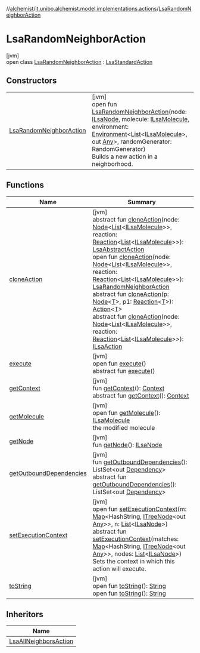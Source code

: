 //[alchemist](../../../index.md)/[it.unibo.alchemist.model.implementations.actions](../index.md)/[LsaRandomNeighborAction](index.md)

# LsaRandomNeighborAction

[jvm]\
open class [LsaRandomNeighborAction](index.md) : [LsaStandardAction](../-lsa-standard-action/index.md)

## Constructors

| | |
|---|---|
| [LsaRandomNeighborAction](-lsa-random-neighbor-action.md) | [jvm]<br>open fun [LsaRandomNeighborAction](-lsa-random-neighbor-action.md)(node: [ILsaNode](../../it.unibo.alchemist.model.interfaces/-i-lsa-node/index.md), molecule: [ILsaMolecule](../../it.unibo.alchemist.model.interfaces/-i-lsa-molecule/index.md), environment: [Environment](../../it.unibo.alchemist.model.interfaces/-environment/index.md)<[List](https://docs.oracle.com/javase/8/docs/api/java/util/List.html)<[ILsaMolecule](../../it.unibo.alchemist.model.interfaces/-i-lsa-molecule/index.md)>, out [Any](https://kotlinlang.org/api/latest/jvm/stdlib/kotlin/-any/index.html)>, randomGenerator: RandomGenerator)<br>Builds a new action in a neighborhood. |

## Functions

| Name | Summary |
|---|---|
| [cloneAction](../-lsa-abstract-action/clone-action.md) | [jvm]<br>abstract fun [cloneAction](../-lsa-abstract-action/clone-action.md)(node: [Node](../../it.unibo.alchemist.model.interfaces/-node/index.md)<[List](https://docs.oracle.com/javase/8/docs/api/java/util/List.html)<[ILsaMolecule](../../it.unibo.alchemist.model.interfaces/-i-lsa-molecule/index.md)>>, reaction: [Reaction](../../it.unibo.alchemist.model.interfaces/-reaction/index.md)<[List](https://docs.oracle.com/javase/8/docs/api/java/util/List.html)<[ILsaMolecule](../../it.unibo.alchemist.model.interfaces/-i-lsa-molecule/index.md)>>): [LsaAbstractAction](../-lsa-abstract-action/index.md)<br>open fun [cloneAction](clone-action.md)(node: [Node](../../it.unibo.alchemist.model.interfaces/-node/index.md)<[List](https://docs.oracle.com/javase/8/docs/api/java/util/List.html)<[ILsaMolecule](../../it.unibo.alchemist.model.interfaces/-i-lsa-molecule/index.md)>>, reaction: [Reaction](../../it.unibo.alchemist.model.interfaces/-reaction/index.md)<[List](https://docs.oracle.com/javase/8/docs/api/java/util/List.html)<[ILsaMolecule](../../it.unibo.alchemist.model.interfaces/-i-lsa-molecule/index.md)>>): [LsaRandomNeighborAction](index.md)<br>abstract fun [cloneAction](../../it.unibo.alchemist.model.interfaces/-action/clone-action.md)(p: [Node](../../it.unibo.alchemist.model.interfaces/-node/index.md)<[T](../../it.unibo.alchemist.model.interfaces/-node/index.md)>, p1: [Reaction](../../it.unibo.alchemist.model.interfaces/-reaction/index.md)<[T](../../it.unibo.alchemist.model.interfaces/-node/index.md)>): [Action](../../it.unibo.alchemist.model.interfaces/-action/index.md)<[T](../../it.unibo.alchemist.model.interfaces/-node/index.md)><br>abstract fun [cloneAction](../../it.unibo.alchemist.model.interfaces/-i-lsa-action/clone-action.md)(node: [Node](../../it.unibo.alchemist.model.interfaces/-node/index.md)<[List](https://docs.oracle.com/javase/8/docs/api/java/util/List.html)<[ILsaMolecule](../../it.unibo.alchemist.model.interfaces/-i-lsa-molecule/index.md)>>, reaction: [Reaction](../../it.unibo.alchemist.model.interfaces/-reaction/index.md)<[List](https://docs.oracle.com/javase/8/docs/api/java/util/List.html)<[ILsaMolecule](../../it.unibo.alchemist.model.interfaces/-i-lsa-molecule/index.md)>>): [ILsaAction](../../it.unibo.alchemist.model.interfaces/-i-lsa-action/index.md) |
| [execute](execute.md) | [jvm]<br>open fun [execute](execute.md)()<br>abstract fun [execute](../../it.unibo.alchemist.model.interfaces/-action/execute.md)() |
| [getContext](get-context.md) | [jvm]<br>fun [getContext](get-context.md)(): [Context](../../it.unibo.alchemist.model.interfaces/-context/index.md)<br>abstract fun [getContext](../../it.unibo.alchemist.model.interfaces/-action/get-context.md)(): [Context](../../it.unibo.alchemist.model.interfaces/-context/index.md) |
| [getMolecule](../-lsa-standard-action/get-molecule.md) | [jvm]<br>open fun [getMolecule](../-lsa-standard-action/get-molecule.md)(): [ILsaMolecule](../../it.unibo.alchemist.model.interfaces/-i-lsa-molecule/index.md)<br>the modified molecule |
| [getNode](../-lsa-abstract-action/get-node.md) | [jvm]<br>fun [getNode](../-lsa-abstract-action/get-node.md)(): [ILsaNode](../../it.unibo.alchemist.model.interfaces/-i-lsa-node/index.md) |
| [getOutboundDependencies](../-abstract-action/get-outbound-dependencies.md) | [jvm]<br>fun [getOutboundDependencies](../-abstract-action/get-outbound-dependencies.md)(): ListSet<out [Dependency](../../it.unibo.alchemist.model.interfaces/-dependency/index.md)><br>abstract fun [getOutboundDependencies](../../it.unibo.alchemist.model.interfaces/-i-lsa-action/get-outbound-dependencies.md)(): ListSet<out [Dependency](../../it.unibo.alchemist.model.interfaces/-dependency/index.md)> |
| [setExecutionContext](../-lsa-abstract-action/set-execution-context.md) | [jvm]<br>open fun [setExecutionContext](../-lsa-abstract-action/set-execution-context.md)(m: [Map](https://docs.oracle.com/javase/8/docs/api/java/util/Map.html)<HashString, [ITreeNode](../../it.unibo.alchemist.expressions.interfaces/-i-tree-node/index.md)<out [Any](https://kotlinlang.org/api/latest/jvm/stdlib/kotlin/-any/index.html)>>, n: [List](https://docs.oracle.com/javase/8/docs/api/java/util/List.html)<[ILsaNode](../../it.unibo.alchemist.model.interfaces/-i-lsa-node/index.md)>)<br>abstract fun [setExecutionContext](../../it.unibo.alchemist.model.interfaces/-i-lsa-action/set-execution-context.md)(matches: [Map](https://docs.oracle.com/javase/8/docs/api/java/util/Map.html)<HashString, [ITreeNode](../../it.unibo.alchemist.expressions.interfaces/-i-tree-node/index.md)<out [Any](https://kotlinlang.org/api/latest/jvm/stdlib/kotlin/-any/index.html)>>, nodes: [List](https://docs.oracle.com/javase/8/docs/api/java/util/List.html)<[ILsaNode](../../it.unibo.alchemist.model.interfaces/-i-lsa-node/index.md)>)<br>Sets the context in which this action will execute. |
| [toString](../-abstract-action/to-string.md) | [jvm]<br>open fun [toString](../-abstract-action/to-string.md)(): [String](https://docs.oracle.com/javase/8/docs/api/java/lang/String.html)<br>open fun [toString](to-string.md)(): [String](https://docs.oracle.com/javase/8/docs/api/java/lang/String.html) |

## Inheritors

| Name |
|---|
| [LsaAllNeighborsAction](../-lsa-all-neighbors-action/index.md) |
